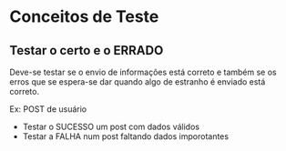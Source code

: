 # Conceitos de Teste 

## Testar o certo e o ERRADO

Deve-se testar se o envio de informações está correto e também se os erros que se espera-se dar quando algo de estranho é enviado está correto.

Ex: POST de usuário
+ Testar o SUCESSO um post com dados válidos
+ Testar a FALHA num post faltando dados imporotantes